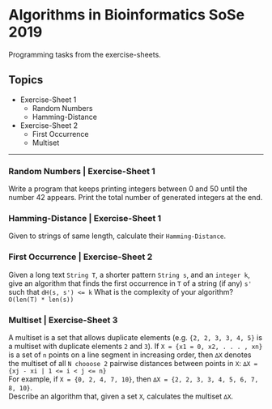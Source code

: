 #  Algorithms in Bioinformatics SoSe 2019
Programming tasks from the exercise-sheets.

##  Topics
* Exercise-Sheet 1
	* Random Numbers
	* Hamming-Distance
* Exercise-Sheet 2
	* First Occurrence
	* Multiset

---

###  Random Numbers | Exercise-Sheet 1
Write a program that keeps printing integers between 0 and 50 until the number 42 appears. 
Print the total number of generated integers at the end.

###  Hamming-Distance | Exercise-Sheet 1
Given to strings of same length, calculate their `Hamming-Distance`.

### First Occurrence | Exercise-Sheet 2
Given a long text `String T`, a shorter pattern `String s`, and an `integer k`, give an algorithm that finds the first occurrence in `T` of a string (if any) `s'` such that `dH(s, s') <= k` What is the complexity of your algorithm? `O(len(T) * len(s))`

### Multiset | Exercise-Sheet 3
A multiset is a set that allows duplicate elements (e.g. `{2, 2, 3, 3, 4, 5}` is a multiset with duplicate
elements `2` and `3`). If `X = {x1 = 0, x2, . . . , xn}` is a set of `n` points on a line segment in increasing
order, then `∆X` denotes the multiset of all `N chooose 2` pairwise distances between points in `X`: 
`∆X = {xj - xi | 1 <= i < j <= n}`<br>
For example, if `X = {0, 2, 4, 7, 10}`, then `∆X = {2, 2, 3, 3, 4, 5, 6, 7, 8, 10}`.<br>
Describe an algorithm that, given a set `X`, calculates the multiset `∆X`.
